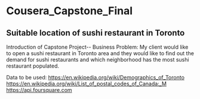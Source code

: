 # Cousera_Capstone_Final
## Suitable location of sushi restaurant in Toronto

Introduction of Capstone Project--
Business Problem: 
My client would like to open a sushi restaurant in Toronto area and they would like to find out the demand for sushi restaurants and which neighborhood has the most sushi restaurant populated.


Data to be used:
https://en.wikipedia.org/wiki/Demographics_of_Toronto
https://en.wikipedia.org/wiki/List_of_postal_codes_of_Canada:_M
https://api.foursquare.com
